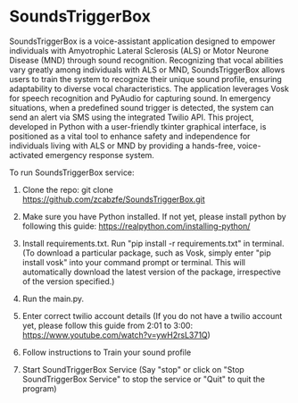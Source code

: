 # SoundsTriggerBox

SoundsTriggerBox is a voice-assistant application designed to empower individuals with Amyotrophic Lateral Sclerosis (ALS) or Motor Neurone Disease (MND) through sound recognition. Recognizing that vocal abilities vary greatly among individuals with ALS or MND, SoundsTriggerBox allows users to train the system to recognize their unique sound profile, ensuring adaptability to diverse vocal characteristics. The application leverages Vosk for speech recognition and PyAudio for capturing sound. In emergency situations, when a predefined sound trigger is detected, the system can send an alert via SMS using the integrated Twilio API. This project, developed in Python with a user-friendly tkinter graphical interface, is positioned as a vital tool to enhance safety and independence for individuals living with ALS or MND by providing a hands-free, voice-activated emergency response system.


To run SoundsTriggerBox service:

1. Clone the repo: git clone https://github.com/zcabzfe/SoundsTriggerBox.git

2. Make sure you have Python installed. If not yet, please install python by following this guide: https://realpython.com/installing-python/

3. Install requirements.txt. Run "pip install -r requirements.txt" in terminal.(To download a particular package, such as Vosk, simply enter "pip install vosk" into your command prompt or terminal. This will automatically download the latest version of the package, irrespective of the version specified.)

4. Run the main.py.

5. Enter correct twilio account details (If you do not have a twilio account yet, please follow this guide from 2:01 to 3:00: https://www.youtube.com/watch?v=ywH2rsL371Q)

6. Follow instructions to Train your sound profile 

7. Start SoundTriggerBox Service (Say "stop" or click on "Stop SoundTriggerBox Service" to stop the service or "Quit" to quit the program)

